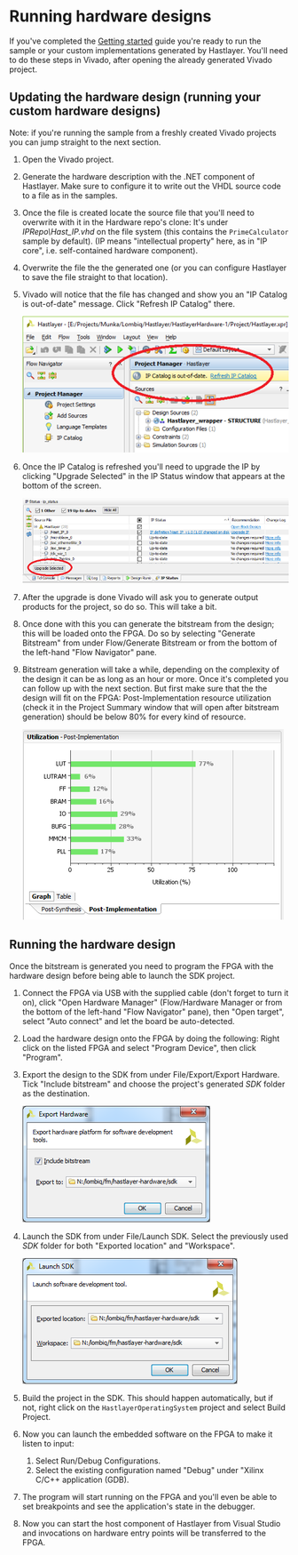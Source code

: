 # Running hardware designs



If you've completed the [Getting started](GettingStarted.md) guide you're ready to run the sample or your custom implementations generated by Hastlayer. You'll need to do these steps in Vivado, after opening the already generated Vivado project.


## Updating the hardware design (running your custom hardware designs)

Note: if you're running the sample from a freshly created Vivado projects you can jump straight to the next section.

1. Open the Vivado project.
2. Generate the hardware description with the .NET component of Hastlayer. Make sure to configure it to write out the VHDL source code to a file as in the samples.
3. Once the file is created locate the source file that you'll need to overwrite with it in the Hardware repo's clone: It's under *IPRepo\Hast_IP.vhd* on the file system (this contains the `PrimeCalculator` sample by default). (IP means "intellectual property" here, as in "IP core", i.e. self-contained hardware component).
4. Overwrite the file the the generated one (or you can configure Hastlayer to save the file straight to that location).
5. Vivado will notice that the file has changed and show you an "IP Catalog is out-of-date" message. Click "Refresh IP Catalog" there.

	![IP Catalog is out-of-date](Images/IPCatalogOutOfDate.png)

6. Once the IP Catalog is refreshed you'll need to upgrade the IP by clicking "Upgrade Selected" in the IP Status window that appears at the bottom of the screen.

	![Upgrade IP](Images/UpgradeIP.png)

7. After the upgrade is done Vivado will ask you to generate output products for the project, so do so. This will take a bit.
8. Once done with this you can generate the bitstream from the design; this will be loaded onto the FPGA. Do so by selecting "Generate Bitstream" from under Flow/Generate Bitstream or from the bottom of the left-hand "Flow Navigator" pane. 
9. Bitstream generation will take a while, depending on the complexity of the design it can be as long as an hour or more. Once it's completed you can follow up with the next section. But first make sure that the the design will fit on the FPGA: Post-Implementation resource utilization (check it in the Project Summary window that will open after bitstream generation) should be below 80% for every kind of resource.

	![Resource Utilization](Images/ResourceUtilization.png)


## Running the hardware design

Once the bitstream is generated you need to program the FPGA with the hardware design before being able to launch the SDK project.

1. Connect the FPGA via USB with the supplied cable (don't forget to turn it on), click "Open Hardware Manager" (Flow/Hardware Manager or from the bottom of the left-hand "Flow Navigator" pane), then "Open target", select "Auto connect" and let the board be auto-detected.
2. Load the hardware design onto the FPGA by doing the following: Right click on the listed FPGA and select "Program Device", then click "Program".
3. Export the design to the SDK from under File/Export/Export Hardware. Tick "Include bitstream" and choose the project's generated *SDK* folder as the destination.

	![Export Hardware](Images/ExportHardwareToSDK.png)

4. Launch the SDK from under File/Launch SDK. Select the previously used *SDK* folder for both "Exported location" and "Workspace".

	![Launch SDK](Images/LaunchSDK.png)

6. Build the project in the SDK. This should happen automatically, but if not, right click on the `HastlayerOperatingSystem` project and select Build Project.
7. Now you can launch the embedded software on the FPGA to make it listen to input:
	1. Select Run/Debug Configurations.
	2. Select the existing configuration named "Debug" under "Xilinx C/C++ application (GDB).
8. The program will start running on the FPGA and you'll even be able to set breakpoints and see the application's state in the debugger.
9. Now you can start the host component of Hastlayer from Visual Studio and invocations on hardware entry points will be transferred to the FPGA.